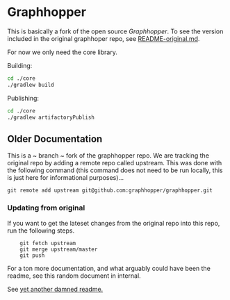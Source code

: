 # Graphhopper

This is basically a fork of the open source _Graphhopper_.
To see the version included in the original graphhoper repo, see [README-original.md](https://raw.githubusercontent.com/SamSix/graphhopper/master/README-original.md).

For now we only need the core library.

Building:

``` bash
cd ./core
./gradlew build
```
Publishing:

``` bash
cd ./core
./gradlew artifactoryPublish
```

## Older Documentation


This is a ~ branch ~ fork of the graphhopper repo. We are tracking the original repo by adding a remote repo called upstream.  This was done with the following command (this command  does not need to be run locally, this is just here for informational purposes)...

```
git remote add upstream git@github.com:graphhopper/graphhopper.git
```

### Updating from original

If you want to get the lateset changes from the original repo into this repo, run the following steps.

```
    git fetch upstream
    git merge upstream/master
    git push
```

For a ton more documentation, and what arguably could have been the readme, see this random document in internal.

See [yet another damned readme.](https://raw.githubusercontent.com/SamSix/internal/master/docs/graphhopper_howto.md)
